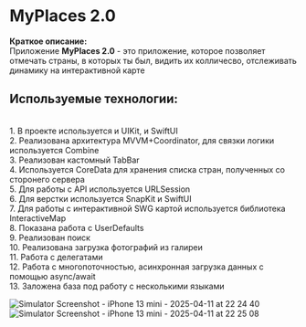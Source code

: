 # MyPlaces 2.0

<b>Краткое описание: </b>
<br>Приложение <b>MyPlaces 2.0</b> - это приложение, которое позволяет отмечать страны, в которых ты был, видить их колличесво, отслеживать динамику на интерактивной карте </br>

## Используемые технологии: 
 
<br> 1. В проекте используется и UIKit, и SwiftUI </br> 
2. Реализована архитектура MVVM+Coordinator, для связки логики используется Combine
<br> 3. Реализован кастомный TabBar </br>
4. Используется СoreData для хранения списка стран, полученных со сторонего сервера
<br> 5. Для работы с API используется URLSession </br>
6. Для верстки используется SnapKit и SwiftUI
<br> 7. Для работы с интерактивной SWG картой используется библиотека InteractiveMap </br>
8. Показана работа с UserDefaults
<br> 9. Реализован поиск </br>
10. Реализована загрузка фотографий из галиреи 
<br> 11. Работа с делегатами </br>
12. Работа с многопоточностью, асинхронная загрузка данных c помощью async/await
<br> 13. Заложена база под работу с несколькими языками </br>

![Simulator Screenshot - iPhone 13 mini - 2025-04-11 at 22 24 40](https://github.com/user-attachments/assets/436e077e-9332-433d-b0a7-97e82aee4ff6)
![Simulator Screenshot - iPhone 13 mini - 2025-04-11 at 22 25 08](https://github.com/user-attachments/assets/58c443c2-dd2d-4be0-8ffc-55349fb25ee8)
